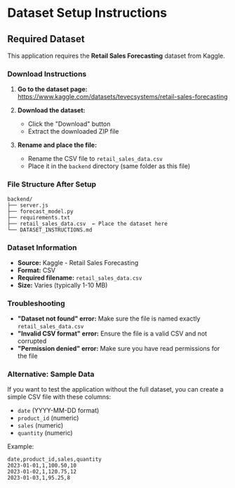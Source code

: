 # Dataset Setup Instructions

## Required Dataset

This application requires the **Retail Sales Forecasting** dataset from Kaggle.

### Download Instructions

1. **Go to the dataset page:**
   https://www.kaggle.com/datasets/tevecsystems/retail-sales-forecasting

2. **Download the dataset:**
   - Click the "Download" button
   - Extract the downloaded ZIP file

3. **Rename and place the file:**
   - Rename the CSV file to `retail_sales_data.csv`
   - Place it in the `backend` directory (same folder as this file)

### File Structure After Setup

```
backend/
├── server.js
├── forecast_model.py
├── requirements.txt
├── retail_sales_data.csv  ← Place the dataset here
└── DATASET_INSTRUCTIONS.md
```

### Dataset Information

- **Source:** Kaggle - Retail Sales Forecasting
- **Format:** CSV
- **Required filename:** `retail_sales_data.csv`
- **Size:** Varies (typically 1-10 MB)

### Troubleshooting

- **"Dataset not found" error:** Make sure the file is named exactly `retail_sales_data.csv`
- **"Invalid CSV format" error:** Ensure the file is a valid CSV and not corrupted
- **"Permission denied" error:** Make sure you have read permissions for the file

### Alternative: Sample Data

If you want to test the application without the full dataset, you can create a simple CSV file with these columns:
- `date` (YYYY-MM-DD format)
- `product_id` (numeric)
- `sales` (numeric)
- `quantity` (numeric)

Example:
```csv
date,product_id,sales,quantity
2023-01-01,1,100.50,10
2023-01-02,1,120.75,12
2023-01-03,1,95.25,8
``` 